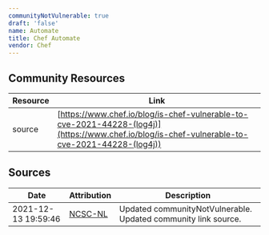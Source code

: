 ```yaml
---
communityNotVulnerable: true
draft: 'false'
name: Automate
title: Chef Automate
vendor: Chef
---
```



## Community Resources
| Resource | Link |
| --- | --- |
| source | [https://www.chef.io/blog/is-chef-vulnerable-to-cve-2021-44228-(log4j)](https://www.chef.io/blog/is-chef-vulnerable-to-cve-2021-44228-(log4j)) |


## Sources
| Date | Attribution | Description |
| --- | --- | --- |
| 2021-12-13 19:59:46 | [NCSC-NL](https://github.com/NCSC-NL/log4shell/blob/main/software/README.md) | Updated communityNotVulnerable. Updated community link source.  |
